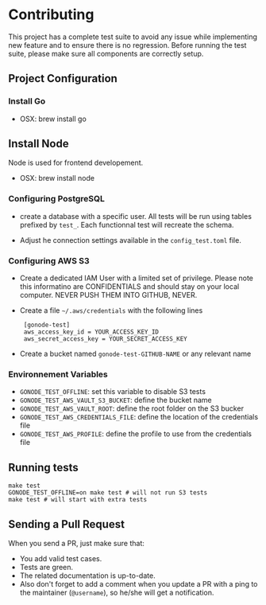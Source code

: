 # Contributing

This project has a complete test suite to avoid any issue while implementing new feature and to ensure there is no
regression. Before running the test suite, please make sure all components are correctly setup.

## Project Configuration

### Install Go

-   OSX: brew install go

## Install Node

Node is used for frontend developement.

-   OSX: brew install node

### Configuring PostgreSQL

-   create a database with a specific user. All tests will be run using tables prefixed by `test_`. Each functionnal
    test will recreate the schema.

-   Adjust he connection settings available in the `config_test.toml` file.

### Configuring AWS S3

-   Create a dedicated IAM User with a limited set of privilege. Please note this informatino are CONFIDENTIALS and should
    stay on your local computer. NEVER PUSH THEM INTO GITHUB, NEVER.

-   Create a file `~/.aws/credentials` with the following lines

         [gonode-test]
         aws_access_key_id = YOUR_ACCESS_KEY_ID
         aws_secret_access_key = YOUR_SECRET_ACCESS_KEY

-   Create a bucket named `gonode-test-GITHUB-NAME` or any relevant name

### Environnement Variables

-   `GONODE_TEST_OFFLINE`: set this variable to disable S3 tests
-   `GONODE_TEST_AWS_VAULT_S3_BUCKET`: define the bucket name
-   `GONODE_TEST_AWS_VAULT_ROOT`: define the root folder on the S3 bucker
-   `GONODE_TEST_AWS_CREDENTIALS_FILE`: define the location of the credentials file
-   `GONODE_TEST_AWS_PROFILE`: define the profile to use from the credentials file

## Running tests

    make test
    GONODE_TEST_OFFLINE=on make test # will not run S3 tests
    make test # will start with extra tests

## Sending a Pull Request

When you send a PR, just make sure that:

-   You add valid test cases.
-   Tests are green.
-   The related documentation is up-to-date.
-   Also don't forget to add a comment when you update a PR with a ping to the maintainer (`@username`), so he/she will get a notification.
